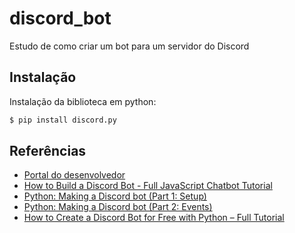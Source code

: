 # discord_bot
Estudo de como criar um bot para um servidor do Discord

## Instalação 

Instalação da biblioteca em python: 
```python
$ pip install discord.py
``` 


## Referências 
* [Portal do desenvolvedor](https://discord.com/developers/applications)
* [How to Build a Discord Bot - Full JavaScript Chatbot Tutorial](https://www.youtube.com/watch?v=8o25pRbXdFw)
* [Python: Making a Discord bot (Part 1: Setup)](https://youtu.be/nW8c7vT6Hl4)
* [Python: Making a Discord bot (Part 2: Events)](https://www.youtube.com/watch?v=AquIwgga0ek)
* [How to Create a Discord Bot for Free with Python – Full Tutorial](https://www.freecodecamp.org/news/create-a-discord-bot-with-python/)

